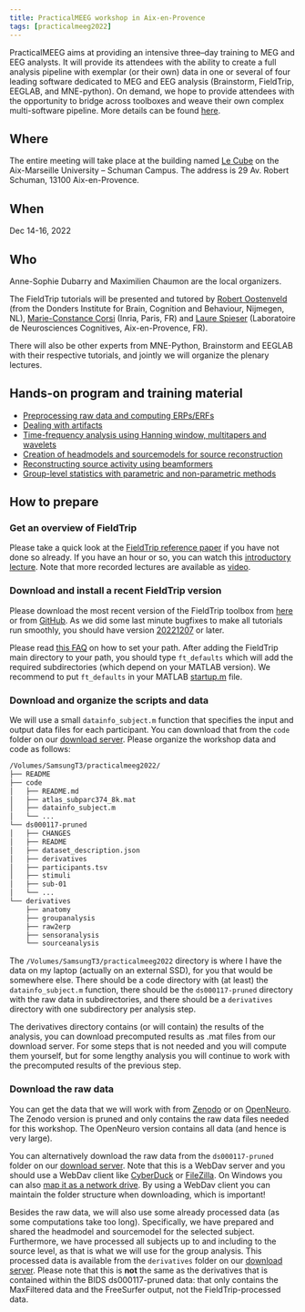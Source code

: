 ```yaml
---
title: PracticalMEEG workshop in Aix-en-Provence
tags: [practicalmeeg2022]
---
```


PracticalMEEG aims at providing an intensive three–day training to MEG and EEG analysts. It will provide its attendees with the ability to create a full analysis pipeline with exemplar (or their own) data in one or several of four leading software dedicated to MEG and EEG analysis (Brainstorm, FieldTrip, EEGLAB, and MNE-python). On demand, we hope to provide attendees with the opportunity to bridge across toolboxes and weave their own complex multi-software pipeline. More details can be found [here](https://practicalmeeg2022.org).

## Where

The entire meeting will take place at the building named [Le Cube](https://www.univ-amu.fr/fr/public/le-cube-presentation) on the Aix-Marseille University – Schuman Campus. The address is 29 Av. Robert Schuman, 13100 Aix-en-Provence.

## When

Dec 14-16, 2022

## Who

Anne-Sophie Dubarry and Maximilien Chaumon are the local organizers.

The FieldTrip tutorials will be presented and tutored by [Robert Oostenveld](https://www.ru.nl/en/people/oostenveld-r) (from the Donders Institute for Brain, Cognition and Behaviour, Nijmegen, NL), [Marie-Constance Corsi](https://marieconstance-corsi.netlify.app) (Inria, Paris, FR) and [Laure Spieser](https://lnc.univ-amu.fr/en/profile/spieser-laure) (Laboratoire de Neurosciences Cognitives, Aix-en-Provence, FR).

There will also be other experts from MNE-Python, Brainstorm and EEGLAB with their respective tutorials, and jointly we will organize the plenary lectures.

## Hands-on program and training material

- [Preprocessing raw data and computing ERPs/ERFs](/workshop/practicalmeeg2022/handson_raw2erp)
- [Dealing with artifacts](/workshop/practicalmeeg2022/handson_artifacts)
- [Time-frequency analysis using Hanning window, multitapers and wavelets](/workshop/practicalmeeg2022/handson_sensoranalysis)
- [Creation of headmodels and sourcemodels for source reconstruction](/workshop/practicalmeeg2022/handson_anatomy)
- [Reconstructing source activity using beamformers](/workshop/practicalmeeg2022/handson_sourceanalysis)
- [Group-level statistics with parametric and non-parametric methods](/workshop/practicalmeeg2022/handson_groupanalysis)

## How to prepare

### Get an overview of FieldTrip

Please take a quick look at the [FieldTrip reference paper](https://doi.org/10.1155/2011/156869) if you have not done so already. If you have an hour or so, you can watch this [introductory lecture](https://www.youtube.com/watch?v=7B4rDZYwQLM). Note that more recorded lectures are available as [video](/video).

### Download and install a recent FieldTrip version

Please download the most recent version of the FieldTrip toolbox from [here](/download) or from [GitHub](https://github.com/fieldtrip/fieldtrip/tags). As we did some last minute bugfixes to make all tutorials run smoothly, you should have version [20221207](https://github.com/fieldtrip/fieldtrip/releases/tag/20221207) or later.

Please read [this FAQ](/faq/installation/) on how to set your path. After adding the FieldTrip main directory to your path, you should type `ft_defaults` which will add the required subdirectories (which depend on your MATLAB version). We recommend to put `ft_defaults` in your MATLAB [startup.m](https://nl.mathworks.com/help/matlab/ref/startup.html) file.

### Download and organize the scripts and data

We will use a small `datainfo_subject.m` function that specifies the input and output data files for each participant. You can download that from the `code` folder on our [download server](https://download.fieldtriptoolbox.org/workshop/practicalmeeg2022/). Please organize the workshop data and code as follows:

```bash
/Volumes/SamsungT3/practicalmeeg2022/
├── README
├── code
│   ├── README.md
│   ├── atlas_subparc374_8k.mat
│   ├── datainfo_subject.m
│   └── ...
└── ds000117-pruned
│   ├── CHANGES
│   ├── README
│   ├── dataset_description.json
│   ├── derivatives
│   ├── participants.tsv
│   ├── stimuli
│   ├── sub-01
│   └── ...
└── derivatives
    ├── anatomy
    ├── groupanalysis
    ├── raw2erp
    ├── sensoranalysis
    └── sourceanalysis
```

The `/Volumes/SamsungT3/practicalmeeg2022` directory is where I have the data on my laptop (actually on an external SSD), for you that would be somewhere else. There should be a code directory with (at least) the `datainfo_subject.m` function, there should be the `ds000117-pruned` directory with the raw data in subdirectories, and there should be a `derivatives` directory with one subdirectory per analysis step.

The derivatives directory contains (or will contain) the results of the analysis, you can download precomputed results as .mat files from our download server. For some steps that is not needed and you will compute them yourself, but for some lengthy analysis you will continue to work with the precomputed results of the previous step.

### Download the raw data

You can get the data that we will work with from [Zenodo](https://doi.org/10.5281/zenodo.7405048) or on [OpenNeuro](https://doi.org/10.18112/openneuro.ds000117.v1.0.5). The Zenodo version is pruned and only contains the raw data files needed for this workshop. The OpenNeuro version contains all data (and hence is very large).

You can alternatively download the raw data from the `ds000117-pruned` folder on our [download server](https://download.fieldtriptoolbox.org/workshop/practicalmeeg2022/). Note that this is a WebDav server and you should use a WebDav client like [CyberDuck](https://cyberduck.io) or [FileZilla](https://filezilla-project.org). On Windows you can also [map it as a network drive](https://www.maketecheasier.com/map-webdav-drive-windows10/). By using a WebDav client you can maintain the folder structure when downloading, which is important!

Besides the raw data, we will also use some already processed data (as some computations take too long). Specifically, we have prepared and shared the headmodel and sourcemodel for the selected subject. Furthermore, we have processed all subjects up to and including to the source level, as that is what we will use for the group analysis. This processed data is available from the `derivatives` folder on our [download server](https://download.fieldtriptoolbox.org/workshop/practicalmeeg2022/). Please note that this is **not** the same as the derivatives that is contained within the BIDS ds000117-pruned data: that only contains the MaxFiltered data and the FreeSurfer output, not the FieldTrip-processed data.

